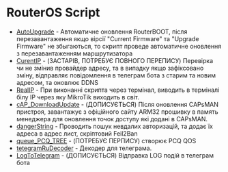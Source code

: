 # RouterOS Script
- [AutoUpgrade](https://github.com/dima101097/RouterOS_Script/blob/main/AutoUpgrade.rsc) - Автоматичне оновлення RouterBOOT, після перезавантаження якщо вірсії "Current Firmware" та "Upgrade Firmware" не збыгаються, то скрипт проведе автоматичне оновлення з перезавантаженням маршрутизатора
- [CurentIP](https://github.com/dima101097/RouterOS_Script/blob/main/CurentIP.rsc) - (ЗАСТАРІВ, ПОТРЕБУЄ ПОВНОГО ПЕРЕПИСУ) Перевірка чи не змінив провайдер адресу, та в випадку якщо зафіксовано зміну, відправляє повідомлення в телеграм бота з старим та новим адресом, та оновлює DDNS
- [RealIP](https://github.com/dima101097/RouterOS_Script/blob/main/RealIP.rsc) - При виконанні скрипта через термінал, виводить в терміналі білу IP через яку MikroTik виходить в світ.
- [cAP_DownloadUpdate](https://github.com/dima101097/RouterOS_Script/blob/main/cAP_DownloadUpdate.rsc) - (ДОПИСУЄТЬСЯ) Після оновлення CAPsMAN пристроя, завантажує з офіційного сайту ARM32 прошивку в память менеджера для оновлення точок доступу які додані в CAPsMAN.
- [dangerString](https://github.com/dima101097/RouterOS_Script/blob/main/dangerString.rsc) - Проводить пошук невдалих авторизацій, та додає їх адреса в адрес лист, скріптовий Feil2Ban
- [queue_PCQ_TREE](https://github.com/dima101097/RouterOS_Script/blob/main/queue_PCQ_TREE.rsc) - (ПОТРЕБУЄ ПЕРПИСУ) створює PCQ QOS
- [tetegramRuDecoder](https://github.com/dima101097/RouterOS_Script/blob/main/tetegramRuDecoder.rsc) - Декодер для телеграма.
- [LogToTelegram](https://github.com/dima101097/RouterOS_Script/blob/main/LogToTelegram.rsc) - (ДОПИСУЄТЬСЯ) Відправка LOG подій в телеграм бота

